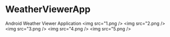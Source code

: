 # WeatherViewerApp
Android Weather Viewer Application
<img src="1.png />
<img src="2.png />
<img src="3.png />
<img src="4.png />
<img src="5.png />
